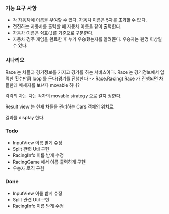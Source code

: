 ### 기능 요구 사항

- 각 자동차에 이름을 부여할 수 있다. 자동차 이름은 5자를 초과할 수 없다.
- 전진하는 자동차를 출력할 때 자동차 이름을 같이 출력한다.
- 자동차 이름은 쉼표(,)를 기준으로 구분한다.
- 자동차 경주 게임을 완료한 후 누가 우승했는지를 알려준다. 우승자는 한명 이상일 수 있다.

### 시나리오

Race 는 차들과 경기정보를 가지고 경기를 하는 서비스이다.
Race 는 경기정보에서 입력한 횟수만큼 loop 를 돈다(경기를 진행한다 -> Race.Racing)
Race 가 진행되면 차들한테 메세지를 보낸다 movable 하니?

각각의 차는 차는 각자의 movable strategy 으로 갈지 정한다.

Result view 는 현재 차들을 관리하는 Cars 객체의 위치로

결과를 display 한다.

### Todo

- InputView 이름 받게 수정
- Split 관련 Util 구현
- RacingInfo 이름 받게 수정
- RacingGame 에서 이름 출력하게 구현
- 우승자 로직 구현

### Done

- InputView 이름 받게 수정
- Split 관련 Util 구현
- RacingInfo 이름 받게 수정